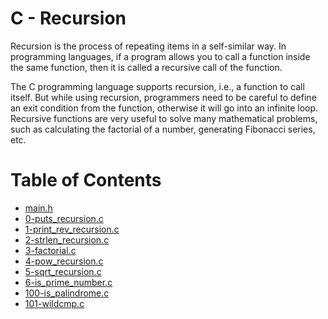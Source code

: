 # C - Recursion

Recursion is the process of repeating items in a self-similar way. In programming languages, if a program allows you to call a function inside the same function, then it is called a recursive call of the function.

The C programming language supports recursion, i.e., a function to call itself. But while using recursion, programmers need to be careful to define an exit condition from the function, otherwise it will go into an infinite loop.
Recursive functions are very useful to solve many mathematical problems, such as calculating the factorial of a number, generating Fibonacci series, etc.

# Table of Contents

* [main.h](https://github.com/Chidiagb/alx-low_level_programming/blob/master/0x08-recursion/main.h)
* [0-puts_recursion.c](https://github.com/Chidiagb/alx-low_level_programming/blob/master/0x08-recursion/0-puts_recursion.c)
* [1-print_rev_recursion.c](https://github.com/Chidiagb/alx-low_level_programming/blob/master/0x08-recursion/1-print_rev_recursion.c)
* [2-strlen_recursion.c](https://github.com/Chidiagb/alx-low_level_programming/blob/master/0x08-recursion/2-strlen_recursion.c)
* [3-factorial.c](https://github.com/Chidiagb/alx-low_level_programming/blob/master/0x08-recursion/3-factorial.c)
* [4-pow_recursion.c](https://github.com/Chidiagb/alx-low_level_programming/blob/master/0x08-recursion/4-pow_recursion.c)
* [5-sqrt_recursion.c](https://github.com/Chidiagb/alx-low_level_programming/blob/master/0x08-recursion/5-sqrt_recursion.c)
* [6-is_prime_number.c](https://github.com/Chidiagb/alx-low_level_programming/blob/master/0x08-recursion/6-is_prime_number.c)
* [100-is_palindrome.c](https://github.com/Chidiagb/alx-low_level_programming/blob/master/0x08-recursion/100-is_palindrome.c)
* [101-wildcmp.c](https://github.com/Chidiagb/alx-low_level_programming/blob/master/0x08-recursion/101-wildcmp.c)
